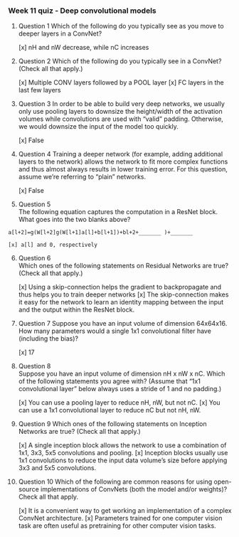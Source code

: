 ### Week 11 quiz - Deep convolutional models

1. Question 1
Which of the following do you typically see as you move to deeper layers in a ConvNet?

	[x] nH and nW decrease, while nC increases

2. Question 2
Which of the following do you typically see in a ConvNet? (Check all that apply.)

	[x] Multiple CONV layers followed by a POOL layer
	[x] FC layers in the last few layers

3. Question 3
In order to be able to build very deep networks, we usually only use pooling layers to downsize the height/width of the activation volumes while convolutions are used with “valid” padding. Otherwise, we would downsize the input of the model too quickly.

	[x] False

4. Question 4
Training a deeper network (for example, adding additional layers to the network) allows the network to fit more complex functions and thus almost always results in lower training error. For this question, assume we’re referring to “plain” networks.

	[x] False

5. Question 5  
The following equation captures the computation in a ResNet block. What goes into the two blanks above?
```
a[l+2]=g(W[l+2]g(W[l+1]a[l]+b[l+1])+bl+2+_______ )+_______
```
	[x] a[l] and 0, respectively

6. Question 6    
Which ones of the following statements on Residual Networks are true? (Check all that apply.)

	[x] Using a skip-connection helps the gradient to backpropagate and thus helps you to train deeper networks
	[x] The skip-connection makes it easy for the network to learn an identity mapping between the input and the output within the ResNet block.

7. Question 7
Suppose you have an input volume of dimension 64x64x16. How many parameters would a single 1x1 convolutional filter have (including the bias)?

	[x] 17

8. Question 8  
Suppose you have an input volume of dimension nH x nW x nC. Which of the following statements you agree with? (Assume that “1x1 convolutional layer” below always uses a stride of 1 and no padding.)
	
	[x] You can use a pooling layer to reduce nH, nW, but not nC​. 
	[x] You can use a 1x1 convolutional layer to reduce nC but not nH, nW.

9. Question 9
Which ones of the following statements on Inception Networks are true? (Check all that apply.)

	[x] A single inception block allows the network to use a combination of 1x1, 3x3, 5x5 convolutions and pooling.
	[x] Inception blocks usually use 1x1 convolutions to reduce the input data volume’s size before applying 3x3 and 5x5 convolutions.

10. Question 10
Which of the following are common reasons for using open-source implementations of ConvNets (both the model and/or weights)? Check all that apply.

	[x] It is a convenient way to get working an implementation of a complex ConvNet architecture.
	[x] Parameters trained for one computer vision task are often useful as pretraining for other computer vision tasks.